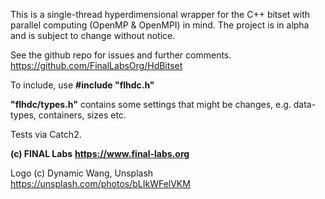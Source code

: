 This is a single-thread hyperdimensional wrapper for the C++ bitset with parallel computing (OpenMP & OpenMPI) in mind.
The project is in alpha and is subject to change without notice.

See the github repo for issues and further comments.
https://github.com/FinalLabsOrg/HdBitset

To include, use **#include "flhdc.h"**

**"flhdc/types.h"** contains some settings that might be changes, e.g. data-types, containers, sizes etc.

Tests via Catch2.

**(c) FINAL Labs**
**https://www.final-labs.org**

Logo (c) Dynamic Wang, Unsplash
https://unsplash.com/photos/bLIkWFelVKM
